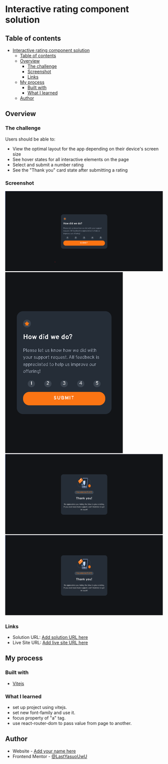 # Interactive rating component solution

## Table of contents

- [Interactive rating component solution](#interactive-rating-component-solution)
  - [Table of contents](#table-of-contents)
  - [Overview](#overview)
    - [The challenge](#the-challenge)
    - [Screenshot](#screenshot)
    - [Links](#links)
  - [My process](#my-process)
    - [Built with](#built-with)
    - [What I learned](#what-i-learned)
  - [Author](#author)

## Overview

### The challenge

Users should be able to:

- View the optimal layout for the app depending on their device's screen size
- See hover states for all interactive elements on the page
- Select and submit a number rating
- See the "Thank you" card state after submitting a rating

### Screenshot

<img  src="screenShots/interactive_rating_component_desktop.png"
alt="interactive_rating_component_desktop"> 
<img  src="screenShots/interactive_rating_component_mobile.png"
alt="interactive_rating_component_desktop"> 
<img src="screenShots/thank_you_component_desktop.png"
alt="interactive_rating_component_desktop"> 
<img src="screenShots/thank_you_component_desktop.png"
alt="interactive_rating_component_desktop"> 


### Links

- Solution URL: [Add solution URL here](https://your-solution-url.com)
- Live Site URL: [Add live site URL here](https://your-live-site-url.com)

## My process

### Built with

- [Vitejs](https://vitejs.dev/)

### What I learned

- set up project using vitejs.
- set new font-family and use it.
- focus property of "a" tag.
- use react-router-dom to pass value from page to another.

## Author

- Website - [Add your name here](https://www.your-site.com)
- Frontend Mentor - [@LastYasuoUwU](https://www.frontendmentor.io/profile/LastYasuoUwU)


